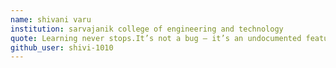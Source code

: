 ```yaml
---
name: shivani varu 
institution: sarvajanik college of engineering and technology
quote: Learning never stops.It’s not a bug — it’s an undocumented feature.
github_user: shivi-1010
---
```

